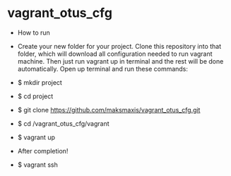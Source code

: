 # vagrant_otus_cfg
- How to run
- Create your new folder for your project. Clone this repository into that folder, which will download all configuration needed to run vagrant machine.
 Then just run vagrant up in terminal and the rest will be done automatically. Open up terminal and run these commands:



- $ mkdir project
- $ cd project
- $ git clone https://github.com/maksmaxis/vagrant_otus_cfg.git
- $ cd /vagrant_otus_cfg/vagrant
- $ vagrant up
- After completion!
- $ vagrant ssh

